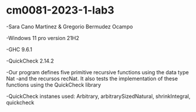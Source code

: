 # cm0081-2023-1-lab3
-Sara Cano Martinez & Gregorio Bermudez Ocampo

-Windows 11 pro version 21H2

-GHC 9.6.1

-QuickCheck 2.14.2

-Our program defines five primitive recursive functions using the data type Nat
-and the recursos recNat. It also tests the implementation of these functions using the QuickCheck library

-QuickCheck instanes used: Arbitrary, arbitrarySizedNatural, shrinkIntegral, quickcheck
